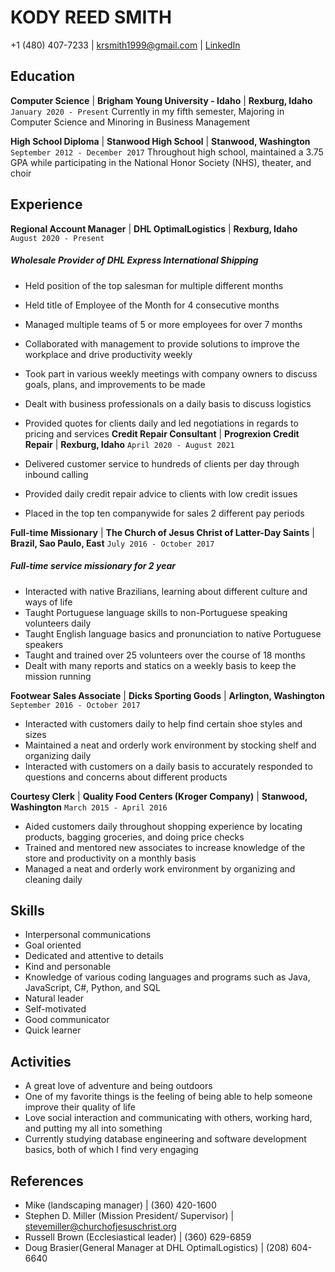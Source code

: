 # KODY REED SMITH
+1 (480) 407-7233 | <a href= "">krsmith1999@gmail.com</a> | <a href="www.linkedin.com/in/kody-smith-200230206">LinkedIn</a>

## Education
__Computer Science__ | __Brigham Young University - Idaho__ | __Rexburg, Idaho__ `January 2020 - Present`
Currently in my fifth semester, Majoring in Computer Science and Minoring in Business Management

__High School Diploma__ | __Stanwood High School__ | __Stanwood, Washington__ `September 2012 - December 2017`
Throughout high school, maintained a 3.75 GPA while participating in the National Honor Society (NHS), theater, and choir
 
## Experience
__Regional Account Manager__ | __DHL OptimalLogistics__ | __Rexburg, Idaho__	`August 2020 - Present`
	
##### Wholesale Provider of DHL Express International Shipping

-	Held position of the top salesman for multiple different months
-	Held title of Employee of the Month for 4 consecutive months
-	Managed multiple teams of 5 or more employees for over 7 months
-	Collaborated with management to provide solutions to improve the workplace and drive productivity weekly
-	Took part in various weekly meetings with company owners to discuss goals, plans, and improvements to be made
-	Dealt with business professionals on a daily basis to discuss logistics
-	Provided quotes for clients daily and led negotiations in regards to pricing and services
__Credit Repair Consultant__ | __Progrexion Credit Repair__ | __Rexburg, Idaho__ `April 2020 - August 2021`

-	Delivered customer service to hundreds of clients per day through inbound calling
-	Provided  daily credit repair advice to clients with low credit issues
-	Placed in the top ten companywide for sales 2 different pay periods

__Full-time Missionary__ | __The Church of Jesus Christ of Latter-Day Saints__ | __Brazil, Sao Paulo, East__ `July 2016 - October 2017`
	
##### Full-time service missionary for 2 year

-	Interacted with native Brazilians, learning about different culture and ways of life
-	Taught Portuguese language skills to non-Portuguese speaking volunteers daily
-	Taught English language basics and pronunciation to native Portuguese speakers
-	Taught and trained over 25 volunteers over the course of 18 months
-	Dealt with many reports and statics on a weekly basis to keep the mission running

__Footwear Sales Associate__ | __Dicks Sporting Goods__ | __Arlington, Washington__ `September 2016 - October 2017`

-	Interacted with customers daily to help find certain shoe styles and sizes
-	Maintained a neat and orderly work environment by stocking shelf and organizing daily
-	Interacted with customers on a daily basis to accurately responded to questions and concerns about different products

__Courtesy Clerk__ | __Quality Food Centers (Kroger Company)__ | __Stanwood, Washington__ `March 2015 - April 2016`

-	Aided customers daily throughout shopping experience by locating products, bagging groceries, and doing price checks
-	Trained and mentored new associates to increase knowledge of the store and productivity on a monthly basis
-	Managed a neat and orderly work environment by organizing and cleaning daily
 
## Skills
-	Interpersonal communications
-	Goal oriented
-	Dedicated and attentive to details
-	Kind and personable
-	Knowledge of various coding languages and programs such as Java, JavaScript, C#, Python, and SQL
-	Natural leader
-	Self-motivated
-	Good communicator
-	Quick learner

## Activities
-	A great love of adventure and being outdoors
-	One of my favorite things is the feeling of being able to help someone improve their quality of life
-	Love social interaction and communicating with others, working hard, and putting my all into something
-	Currently studying database engineering and software development basics, both of which I find very engaging

## References
-	Mike (landscaping manager) | (360) 420-1600
-	Stephen D. Miller (Mission President/ Supervisor) | stevemiller@churchofjesuschrist.org
-	Russell Brown (Ecclesiastical leader) | (360) 629-6859
-	Doug Brasier(General Manager at DHL OptimalLogistics) | (208) 604-6640